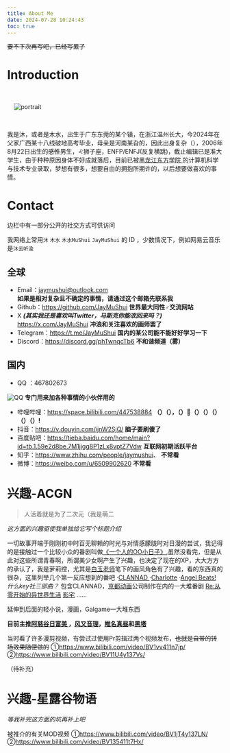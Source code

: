 ```yaml
---
title: About Me
date: 2024-07-28 10:24:43
toc: true
---
```

 ~~要不下次再写吧，已经写累了~~

# Introduction


<div class="text-center">

  <div class="site-author-avatar">

    <img src="https://q.qlogo.cn/headimg_dl?dst_uin=1215372633&spec=640&img_type=jpg" alt="portrait" title="ID : JayMuShui">

  </div>

</div>

我是沐，或者是木水，出生于广东东莞的某个镇，在浙江温州长大，今2024年在父家广西某十八线破地高考毕业，母亲是河南某旮的，因此出身复杂（），2006年8月22日出生的~~感性~~男生，♌狮子座，ENFP/ENFJ(反复横跳)，截止编辑已是准大学生，由于种种原因身体不好成就落后，目前已被[黑龙江东方学院 ](https://www.hljeu.edu.cn/)的计算机科学与技术专业录取，梦想有很多，想要自由的拥抱所期许的，以后想要做喜欢的事情。

#  Contact

边栏中有一部分公开的社交方式可供访问

  我网络上常用`沐`  `木水`  `木水MuShui`   `JayMuShui` 的 ID ，少数情况下，例如网易云音乐是`沐云听渝`

## 全球
  - Email：<jaymushui@outlook.com>  
  **如果是相对复杂且不确定的事情，请通过这个邮箱先联系我**
  - Github：<https://github.com/JayMuShui> 
  **世界最大同性♂交流网站**
  - X ***(其实我还是喜欢叫Twitter，马斯克你能改回来吗？)*** <https://x.com/JayMuShui> 
  **冲浪和关注喜欢的画师罢了**
  - Telegram：<https://t.me/JayMuShui>
 **国内的某公司能不能好好学习一下**
  - Discord：<https://discord.gg/phTwnqcTb6>
**不和谐频道（雾）**
## 国内
-  QQ ：467802673

![QQ](https://telegraph-image-2qa.pages.dev/file/7d33f995cab76537ff1db.jpg)
**专门用来加各种事情的小伙伴用的**
- 哔哩哔哩：<https://space.bilibili.com/447538884>
**（）（），（）🐎（）（）（）（）（）!**
- 抖音：<https://v.douyin.com/ijnW2SjQ/>
**脑子要刷傻了**
- 百度贴吧：<https://tieba.baidu.com/home/main?id=tb.1.59e2d8be.7M1jjgg8P1zLx8vptZ7Vdw>
**互联网初期活跃平台**
- 知乎：<https://www.zhihu.com/people/jaymushui>、
**不常看**
- 微博：<https://weibo.com/u/6509902620>
**不常看**


# 兴趣-ACGN
>人活着就是为了二次元（我是萌二

*这方面的兴趣驱使我单独给它写个标题介绍*

一切故事开端于刚刚初中时百无聊赖的时光与对情感朦胧时对日漫的尝试，我记得的是接触过一个比较小众的番剧叫做[《一个人的OO小日子》](https://mzh.moegirl.org.cn/%E4%B8%80%E4%B8%AA%E4%BA%BA%E7%9A%84OO%E5%B0%8F%E6%97%A5%E5%AD%90),虽然没看完，但是从此对这些所谓青春啊，所谓美少女啊产生了兴趣，也决定了现在的XP，大大方方的承认了，我是萝莉控，尤其是[白玉老师](https://mzh.moegirl.org.cn/%E7%99%BD%E7%8E%89)笔下的画风角色有了兴趣，看的东西真的很杂，这里列举几个第一反应想到的番吧
·[CLANNAD ](https://mzh.moegirl.org.cn/CLANNAD)
·[Charlotte](https://mzh.moegirl.org.cn/Charlotte)
·[Angel Beats! ](https://mzh.moegirl.org.cn/Angel_Beats!)
*什么key社三部曲？*
包含CLANNAD，[京都动画](https://mzh.moegirl.org.cn/%E4%BA%AC%E9%83%BD%E5%8A%A8%E7%94%BB)公司制作在内的一大堆番剧
[Re:从零开始的异世界生活](https://mzh.moegirl.org.cn/Re:%E4%BB%8E%E9%9B%B6%E5%BC%80%E5%A7%8B%E7%9A%84%E5%BC%82%E4%B8%96%E7%95%8C%E7%94%9F%E6%B4%BB)
[影宅](https://mzh.moegirl.org.cn/%E5%BD%B1%E5%AE%85)
......

延伸到后面的轻小说，漫画，Galgame一大堆东西

**目前主推[阿慈谷日富美 ](https://mzh.moegirl.org.cn/%E9%98%BF%E6%85%88%E8%B0%B7%E6%97%A5%E5%AF%8C%E7%BE%8E)，[风又音理](https://mzh.moegirl.org.cn/%E9%A3%8E%E5%8F%88%E9%9F%B3%E7%90%86)，[椎名真昼](https://zh.moegirl.org.cn/%E6%A4%8E%E5%90%8D%E7%9C%9F%E6%98%BC)和[黑塔](https://mzh.moegirl.org.cn/%E9%BB%91%E5%A1%94)**

当时看了许多漫剪视频，有尝试过使用Pr剪辑过两个视频发布，~~也就是自带的转场效果随便做的~~
①<https://www.bilibili.com/video/BV1vv411n7jp/>
②<https://www.bilibili.com/video/BV11U4y137Vs/>

（待补充）

# 兴趣-星露谷物语

*等我补完这方面的坑再补上吧*

被推介的有关MOD视频
①<https://www.bilibili.com/video/BV1jT4y137LN/>
②<https://www.bilibili.com/video/BV135411t7Hx/>



